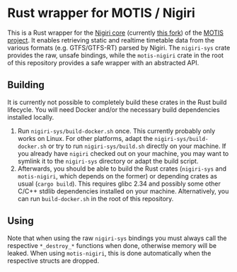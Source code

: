 # Rust wrapper for MOTIS / Nigiri
This is a Rust wrapper for the [Nigiri core](https://github.com/motis-project/nigiri) (currently [this fork](https://github.com/traines-source/nigiri)) of the [MOTIS project](https://motis-project.de). It enables retrieving static and realtime timetable data from the various formats (e.g. GTFS/GTFS-RT) parsed by Nigiri. The `nigiri-sys` crate provides the raw, unsafe bindings, while the `motis-nigiri` crate in the root of this repository provides a safe wrapper with an abstracted API.

## Building
It is currently not possible to completely build these crates in the Rust build lifecycle. You will need Docker and/or the necessary build dependencies installed locally.

1. Run `nigiri-sys/build-docker.sh` once. This currently probably only works on Linux. For other platforms, adapt the `nigiri-sys/build-docker.sh` or try to run `nigiri-sys/build.sh` directly on your machine. If you already have `nigiri` checked out on your machine, you may want to symlink it to the `nigiri-sys` directory or adapt the build script.
2. Afterwards, you should be able to build the Rust crates (`nigiri-sys` and `motis-nigiri`, which depends on the former) or depending crates as usual (`cargo build`). This requires glibc 2.34 and possibly some other C/C++ stdlib dependencies installed on your machine. Alternatively, you can run `build-docker.sh` in the root of this repository. 

## Using
Note that when using the raw `nigiri-sys` bindings you must always call the respective `*_destroy_*` functions when done, otherwise memory will be leaked. When using `motis-nigiri`, this is done automatically when the respective structs are dropped.